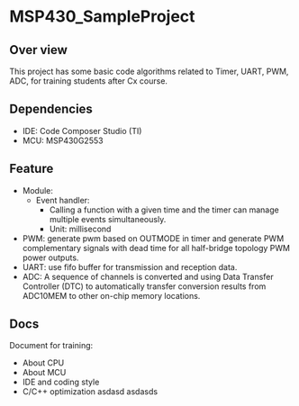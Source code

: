 # MSP430_SampleProject
## Over view
This project has some basic code algorithms related to Timer, UART, PWM, ADC, for training students after Cx course.

## Dependencies
- IDE: Code Composer Studio (TI)
- MCU: MSP430G2553

## Feature
- Module:
	- Event handler:
		- Calling a function with a given time and the timer can manage multiple events simultaneously.
		- Unit: millisecond
- PWM: generate pwm based on OUTMODE in timer and generate PWM complementary signals with dead time for all half-bridge topology PWM power outputs.
- UART: use fifo buffer for transmission and reception data.
- ADC: A sequence of channels is converted and using Data Transfer Controller (DTC) to automatically transfer conversion results from ADC10MEM to other on-chip memory locations.

## Docs
Document for training:
- About CPU
- About MCU
- IDE and coding style
- C/C++ optimization
asdasd
asdasds

